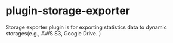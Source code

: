 # plugin-storage-exporter
Storage exporter plugin is for exporting statistics data to dynamic storages(e.g., AWS S3, Google Drive..)
